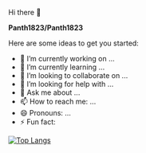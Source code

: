Hi there 👋

**Panth1823/Panth1823** 

Here are some ideas to get you started:

- 🔭 I’m currently working on ...
- 🌱 I’m currently learning ...
- 👯 I’m looking to collaborate on ...
- 🤔 I’m looking for help with ...
- 💬 Ask me about ...
- 📫 How to reach me: ...
- 😄 Pronouns: ...
- ⚡ Fun fact: 

[![Top Langs](https://github-readme-stats.vercel.app/api/top-langs/?username=Panth1823&layout=compact)](https://github.com/Panth1823/github-readme-stats)
